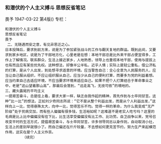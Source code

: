 ### 和潜伏的个人主义搏斗  思想反省笔记
畏予
1947-03-22
第4版()
专栏：

    和潜伏的个人主义搏斗
    思想反省笔记
    畏予
     二、无随遇而安之意，有见异思迁之心。
    日本投降后，要求到前方来，说是为了参加紧张战斗的工作与翻天复地的群运。既到此间，又要求到家乡地区，说是为了干部地方化，心里老是在想：本地干部总是比外来干部占便宜得多，工作上了解情况。联系群众，生活上接近家乡，人地熟悉，领导上也重视本地干部，使用与提拔上也有而且应有某些优先权。这种想法，好像半公半私，近乎人情；实际上是轻公重私，借公济私的打算，是从个人出发，到处想寻求适意的环境。应当警告自己：全心全意为人民服务的人，应当让自己服从组织，不应让组织服从自己，应当少从自己的便利打算，而要多为党的利益着想。应当约束自己去适应环境，不应当要求环境来适应自己。如果不把个人打算结合于革命事业之中，老是“这山望着那山高”，那最后会落到，“远走高飞，无技可依”的境地的。
    三、藏头露尾的平均主义
    一提艰苦奋斗，总是往上看，要求大家一样，缺乏自我作起的精神，首先作到与士卒同甘苦。这种“比一比”的想法，正如刘少奇同志所说：“它不是从整个利益出发，而是从个人利益出发，”这样向上一比，觉得悬殊太大，向中一比，觉得苦乐不均。觉得一样的革命，为什么我变成“无产阶级”处于贫病交加，而有些人偏偏有很多钱，生活裕如呢？这难道不是老实人吃亏吗？这里的毛病是比上比中偏偏没有往下比，比生活享受偏偏没有比工作、比功劳。自卫战争以来，党号召改变平时的生活方式，提倡艰苦奋斗，与士卒同甘苦，许多领导同志以身作则，自动取消小灶，生活上的差别早就很小了。而自己偏还在斤斤较量，不去想如何更克苦节约，努力生产来起模范作用，这实在是个人主义作祟。
            （续完）
